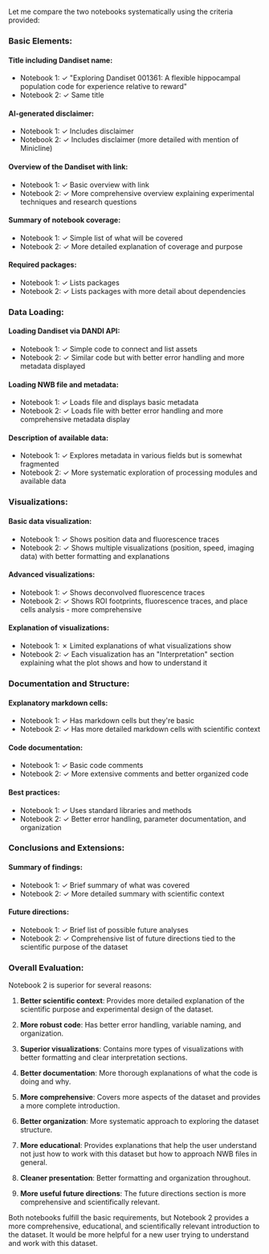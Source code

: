 Let me compare the two notebooks systematically using the criteria provided:

### Basic Elements:

#### Title including Dandiset name:
- Notebook 1: ✓ "Exploring Dandiset 001361: A flexible hippocampal population code for experience relative to reward"
- Notebook 2: ✓ Same title

#### AI-generated disclaimer:
- Notebook 1: ✓ Includes disclaimer
- Notebook 2: ✓ Includes disclaimer (more detailed with mention of Minicline)

#### Overview of the Dandiset with link:
- Notebook 1: ✓ Basic overview with link
- Notebook 2: ✓ More comprehensive overview explaining experimental techniques and research questions

#### Summary of notebook coverage:
- Notebook 1: ✓ Simple list of what will be covered
- Notebook 2: ✓ More detailed explanation of coverage and purpose

#### Required packages:
- Notebook 1: ✓ Lists packages
- Notebook 2: ✓ Lists packages with more detail about dependencies

### Data Loading:

#### Loading Dandiset via DANDI API:
- Notebook 1: ✓ Simple code to connect and list assets
- Notebook 2: ✓ Similar code but with better error handling and more metadata displayed

#### Loading NWB file and metadata:
- Notebook 1: ✓ Loads file and displays basic metadata
- Notebook 2: ✓ Loads file with better error handling and more comprehensive metadata display

#### Description of available data:
- Notebook 1: ✓ Explores metadata in various fields but is somewhat fragmented
- Notebook 2: ✓ More systematic exploration of processing modules and available data

### Visualizations:

#### Basic data visualization:
- Notebook 1: ✓ Shows position data and fluorescence traces
- Notebook 2: ✓ Shows multiple visualizations (position, speed, imaging data) with better formatting and explanations

#### Advanced visualizations:
- Notebook 1: ✓ Shows deconvolved fluorescence traces
- Notebook 2: ✓ Shows ROI footprints, fluorescence traces, and place cells analysis - more comprehensive

#### Explanation of visualizations:
- Notebook 1: ✗ Limited explanations of what visualizations show
- Notebook 2: ✓ Each visualization has an "Interpretation" section explaining what the plot shows and how to understand it

### Documentation and Structure:

#### Explanatory markdown cells:
- Notebook 1: ✓ Has markdown cells but they're basic
- Notebook 2: ✓ Has more detailed markdown cells with scientific context

#### Code documentation:
- Notebook 1: ✓ Basic code comments
- Notebook 2: ✓ More extensive comments and better organized code

#### Best practices:
- Notebook 1: ✓ Uses standard libraries and methods
- Notebook 2: ✓ Better error handling, parameter documentation, and organization

### Conclusions and Extensions:

#### Summary of findings:
- Notebook 1: ✓ Brief summary of what was covered
- Notebook 2: ✓ More detailed summary with scientific context

#### Future directions:
- Notebook 1: ✓ Brief list of possible future analyses
- Notebook 2: ✓ Comprehensive list of future directions tied to the scientific purpose of the dataset

### Overall Evaluation:

Notebook 2 is superior for several reasons:

1. **Better scientific context**: Provides more detailed explanation of the scientific purpose and experimental design of the dataset.

2. **More robust code**: Has better error handling, variable naming, and organization.

3. **Superior visualizations**: Contains more types of visualizations with better formatting and clear interpretation sections.

4. **Better documentation**: More thorough explanations of what the code is doing and why.

5. **More comprehensive**: Covers more aspects of the dataset and provides a more complete introduction.

6. **Better organization**: More systematic approach to exploring the dataset structure.

7. **More educational**: Provides explanations that help the user understand not just how to work with this dataset but how to approach NWB files in general.

8. **Cleaner presentation**: Better formatting and organization throughout.

9. **More useful future directions**: The future directions section is more comprehensive and scientifically relevant.

Both notebooks fulfill the basic requirements, but Notebook 2 provides a more comprehensive, educational, and scientifically relevant introduction to the dataset. It would be more helpful for a new user trying to understand and work with this dataset.